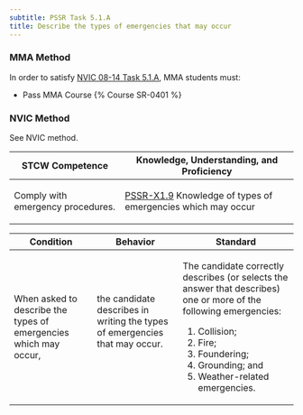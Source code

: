 ```yaml
---
subtitle: PSSR Task 5.1.A 
title: Describe the types of emergencies that may occur
---
```



### MMA Method

In order to satisfy  [NVIC 08-14  Task  5.1.A](/stcw23/assets/images/nvic-08-14.pdf), MMA students must:

* Pass MMA Course {% Course SR-0401 %}


### NVIC Method

<a onclick="togglevisibility('nvic_methods')" >See NVIC method.</a>

<div id='nvic_methods' class='hide'>

<table>
<thead>
<tr>
<th class='forty'> STCW Competence </th>
<th class='sixty'> Knowledge, Understanding, and Proficiency </th>
</tr>
</thead>




<tbody>
<tr><td markdown='1'>

Comply with emergency procedures.

</td><td markdown='1'>

[PSSR-X1.9](../../tables/614.html#PSSR-X1.9) Knowledge of types of emergencies which may occur

</td></tr>


</tbody>
</table>


<table>
<thead>
<tr><th class='twenty'>  Condition </th><th class='twenty'> Behavior </th><th  class='sixty'>Standard </th></tr>
</thead>
<tbody >



<tr><td markdown='1'>

When asked to describe the types of emergencies which may occur,

</td><td markdown='1'>

the candidate describes in writing the types of emergencies that may occur.

<br>

<div class="tooltip">
<span class="tooltiptext">
</span>
</div>


</td><td markdown='1'>

The candidate correctly describes (or selects the answer that describes) one or more of the following emergencies:
 
1. Collision; 
2. Fire; 
3. Foundering; 
4. Grounding; and 
5. Weather-related emergencies.

</td></tr>
</tbody>
</table>
</div>
